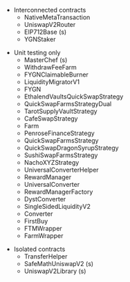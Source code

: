 - Interconnected contracts
  - NativeMetaTransaction
  - UniswapV2Router
  - EIP712Base (s)
  - YGNStaker

* Unit testing only
  - MasterChef (s)
  - WithdrawFeeFarm
  - FYGNClaimableBurner
  - LiquidityMigratorV1
  - FYGN
  - EthalendVaultsQuickSwapStrategy
  - QuickSwapFarmsStrategyDual
  - TarotSupplyVaultStrategy
  - CafeSwapStrategy
  - Farm
  - PenroseFinanceStrategy
  - QuickSwapFarmsStrategy
  - QuickSwapDragonSyrupStrategy
  - SushiSwapFarmsStrategy
  - NachoXYZStrategy
  - UniversalConverterHelper
  - RewardManager
  - UniversalConverter
  - RewardManagerFactory
  - DystConverter
  - SingleSidedLiquidityV2
  - Converter
  - FirstBuy
  - FTMWrapper
  - FarmWrapper

- Isolated contracts
  - TransferHelper
  - SafeMathUniswapV2 (s)
  - UniswapV2Library (s)
